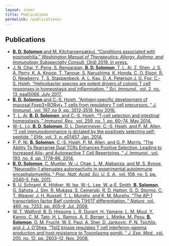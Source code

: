 ```yaml
---
layout: inner
title: Publications
permalink: /publications/
---
```

## Publications
* [**B. D. Solomon** and M. Kitcharoensakkul. “Conditions associated with eosinophilia.” _Washington Manual of Therapeutics: Allergy, Asthma, and Immunology Subspecialty Consult._ (3rd) 2019. In press.]()
* [J. N. Chai, Y. Peng, S. Rengarajan, **B. D. Solomon**, T. L. Ai, Z. Shen, J. S. A. Perry, K. A. Knoop, T. Tanoue, S. Narushima, K. Honda, C. O. Elson, R. D. Newberry, T. S. Stappenbeck, A. L. Kau, D. A. Peterson J. G. Fox, C.‐S. Hsieh, “Helicobacter species are potent drivers of colonic T cell responses in homeostasis and inflammation.,” _Sci. Immunol._, vol. 2, no. 13, eaal5068, July 2017.]()
* [**B. D. Solomon** and C.‐S. Hsieh, “Antigen‐specific development of mucosal Foxp3+RORγt+ T cells from regulatory T cell precursors.,” _J. Immunol._, vol. 197, no 9, pp. 3512‐3519, Nov 2016.]()
* [T. L. Ai, **B. D. Solomon**, and C.-S. Hsieh, “T-cell selection and intestinal homeostasis.,” _Immunol. Rev._, vol. 259, no. 1, pp. 60–74, May 2014.](http://www.ncbi.nlm.nih.gov/pubmed/24712459)
* [W.-L. Lo, **B. D. Solomon**, D. L. Donermeyer, C.-S. Hsieh, and P. M. Allen, “T cell immunodominance is dictated by the positively selecting self-peptide.,” _Elife_, vol. 3, p. e01457, Jan. 2014.](http://www.ncbi.nlm.nih.gov/pubmed/24424413)
* [P. P. Ni, **B. Solomon**, C.-S. Hsieh, P. M. Allen, and G. P. Morris, “The Ability To Rearrange Dual TCRs Enhances Positive Selection, Leading to Increased Allo- and Autoreactive T Cell Repertoires.,” _J. Immunol._, vol. 193, no. 4, pp. 1778–86, 2014.](http://www.ncbi.nlm.nih.gov/pubmed/25015825)
* [**B. D. Solomon**, C. Mueller, W.-J. Chae, L. M. Alabanza, and M. S. Bynoe, “Neuropilin-1 attenuates autoreactivity in experimental autoimmune encephalomyelitis.,” _Proc. Natl. Acad. Sci. U. S. A._, vol. 108, no. 5, pp. 2040–5, Feb. 2011.](http://www.ncbi.nlm.nih.gov/pubmed/21245328)
* [B. U. Schraml, K. Hildner, W. Ise, W.-L. Lee, W. a-E. Smith, **B. Solomon**, G. Sahota, J. Sim, R. Mukasa, S. Cemerski, R. D. Hatton, G. D. Stormo, C. T. Weaver, J. H. Russell, T. L. Murphy, and K. M. Murphy, “The AP-1 transcription factor Batf controls T(H)17 differentiation.,” _Nature_, vol. 460, no. 7253, pp. 405–9, Jul. 2009.](http://www.ncbi.nlm.nih.gov/pubmed/19578362)
* [W. T. Watford, B. D. Hissong, L. R. Durant, H. Yamane, L. M. Muul, Y. Kanno, C. M. Tato, H. L. Ramos, A. E. Berger, L. Mielke, M. Pesu, **B. Solomon**, D. M. Frucht, W. E. Paul, A. Sher, D. Jankovic, P. N. Tsichlis, and J. J. O’Shea, “Tpl2 kinase regulates T cell interferon-gamma production and host resistance to Toxoplasma gondii.,” _J. Exp. Med._, vol. 205, no. 12, pp. 2803–12, Nov. 2008.](http://www.ncbi.nlm.nih.gov/pubmed/19001140)
